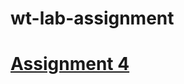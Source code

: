 # wt-lab-assignment
# [Assignment 4](https://github.com/SushankKhatriKC/wt-lab-assignment/tree/main/Assignment/Assignment%204)
